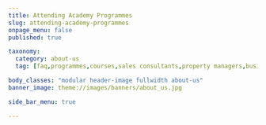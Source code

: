 ```yaml
---
title: Attending Academy Programmes
slug: attending-academy-programmes
onpage_menu: false
published: true

taxonomy:
  category: about-us
  tag: [faq,programmes,courses,sales consultants,property managers,business owners,managers,office administrators]

body_classes: "modular header-image fullwidth about-us"
banner_image: theme://images/banners/about_us.jpg

side_bar_menu: true

---
```

